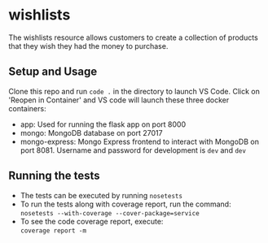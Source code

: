 # wishlists

The wishlists resource allows customers to create a collection of products that they wish they had
the money to purchase.

## Setup and Usage

Clone this repo and run `code .` in the directory to launch VS Code. Click on 'Reopen in Container' and VS code will launch these three docker containers:
- app: Used for running the flask app on port 8000
- mongo: MongoDB database on port 27017
- mongo-express: Mongo Express frontend to interact with MongoDB on port 8081. Username and password for development is `dev` and `dev`

## Running the tests

- The tests can be executed by running `nosetests`
- To run the tests along with coverage report, run the command:<br/>
   `nosetests --with-coverage --cover-package=service`
- To see the code coverage report, execute:</br> 
  `coverage report -m`